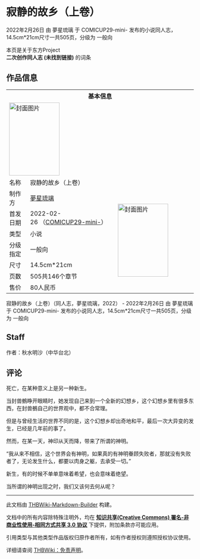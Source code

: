 # 寂静的故乡（上卷）

<!-- source html: G:\repos\THBWiki-Markdown-Builder\THBWikiMarkdown\Temp\main\c\c8\ns0%3A%E5%AF%82%E9%9D%99%E7%9A%84%E6%95%85%E4%B9%A1%EF%BC%88%E4%B8%8A%E5%8D%B7%EF%BC%89.html -->

2022年2月26日 由 夢星琉璃 于 COMICUP29-mini- 发布的小说同人志，14.5cm*21cm尺寸一共505页，分级为 一般向

本页是关于东方Project  
 **二次创作同人志 (未找到链接)** 的词条
## 作品信息

<table><tbody><tr><th colspan="3">基本信息</th></tr><tr><td class="cover-artwork-mobile" colspan="2"><a href="./文件-寂静的故乡（上卷）封面.jpg.md" class="image" title="封面图片"><img alt="封面图片" src="https://upload.thwiki.cc/thumb/6/63/%E5%AF%82%E9%9D%99%E7%9A%84%E6%95%85%E4%B9%A1%EF%BC%88%E4%B8%8A%E5%8D%B7%EF%BC%89%E5%B0%81%E9%9D%A2.jpg/135px-%E5%AF%82%E9%9D%99%E7%9A%84%E6%95%85%E4%B9%A1%EF%BC%88%E4%B8%8A%E5%8D%B7%EF%BC%89%E5%B0%81%E9%9D%A2.jpg" decoding="async" loading="lazy" width="135" height="196" srcset="https://upload.thwiki.cc/thumb/6/63/%E5%AF%82%E9%9D%99%E7%9A%84%E6%95%85%E4%B9%A1%EF%BC%88%E4%B8%8A%E5%8D%B7%EF%BC%89%E5%B0%81%E9%9D%A2.jpg/203px-%E5%AF%82%E9%9D%99%E7%9A%84%E6%95%85%E4%B9%A1%EF%BC%88%E4%B8%8A%E5%8D%B7%EF%BC%89%E5%B0%81%E9%9D%A2.jpg 1.5x, https://upload.thwiki.cc/thumb/6/63/%E5%AF%82%E9%9D%99%E7%9A%84%E6%95%85%E4%B9%A1%EF%BC%88%E4%B8%8A%E5%8D%B7%EF%BC%89%E5%B0%81%E9%9D%A2.jpg/270px-%E5%AF%82%E9%9D%99%E7%9A%84%E6%95%85%E4%B9%A1%EF%BC%88%E4%B8%8A%E5%8D%B7%EF%BC%89%E5%B0%81%E9%9D%A2.jpg 2x" data-file-width="828" data-file-height="1200"></a></td>
</tr><tr><td class="label">名称</td><td colspan="2"> 寂静的故乡（上卷） </td></tr><tr><td class="label">制作方</td><td><a href="./夢星琉璃.md" title="夢星琉璃">夢星琉璃</a></td><td class="cover-artwork" rowspan="7" style="min-width:196px;"><a href="./文件-寂静的故乡（上卷）封面.jpg.md" class="image" title="封面图片"><img alt="封面图片" src="https://upload.thwiki.cc/thumb/6/63/%E5%AF%82%E9%9D%99%E7%9A%84%E6%95%85%E4%B9%A1%EF%BC%88%E4%B8%8A%E5%8D%B7%EF%BC%89%E5%B0%81%E9%9D%A2.jpg/135px-%E5%AF%82%E9%9D%99%E7%9A%84%E6%95%85%E4%B9%A1%EF%BC%88%E4%B8%8A%E5%8D%B7%EF%BC%89%E5%B0%81%E9%9D%A2.jpg" decoding="async" loading="lazy" width="135" height="196" srcset="https://upload.thwiki.cc/thumb/6/63/%E5%AF%82%E9%9D%99%E7%9A%84%E6%95%85%E4%B9%A1%EF%BC%88%E4%B8%8A%E5%8D%B7%EF%BC%89%E5%B0%81%E9%9D%A2.jpg/203px-%E5%AF%82%E9%9D%99%E7%9A%84%E6%95%85%E4%B9%A1%EF%BC%88%E4%B8%8A%E5%8D%B7%EF%BC%89%E5%B0%81%E9%9D%A2.jpg 1.5x, https://upload.thwiki.cc/thumb/6/63/%E5%AF%82%E9%9D%99%E7%9A%84%E6%95%85%E4%B9%A1%EF%BC%88%E4%B8%8A%E5%8D%B7%EF%BC%89%E5%B0%81%E9%9D%A2.jpg/270px-%E5%AF%82%E9%9D%99%E7%9A%84%E6%95%85%E4%B9%A1%EF%BC%88%E4%B8%8A%E5%8D%B7%EF%BC%89%E5%B0%81%E9%9D%A2.jpg 2x" data-file-width="828" data-file-height="1200"></a></td>
</tr><tr><td class="label">首发日期</td><td>2022-02-26&#160;（<a href="/展会作品列表?e=COMICUP%2329-mini-">COMICUP29-mini-</a>）</td></tr><tr><td class="label">类型</td><td>小说</td></tr><tr><td class="label">分级指定</td><td>一般向</td></tr><tr><td class="label">尺寸</td><td>14.5cm*21cm</td></tr><tr><td class="label">页数</td><td>505共146个章节</td></tr><tr><td class="label">售价</td><td>80人民币</td></tr></tbody></table>

寂静的故乡（上卷）（同人志，夢星琉璃，2022） - 2022年2月26日 由 夢星琉璃 于 COMICUP29-mini- 发布的小说同人志，14.5cm*21cm尺寸一共505页，分级为 一般向
## Staff
  
作者：秋水明沙（中华台北）
  

## 评论
  
死亡，在某种意义上是另一种新生。
  
  
当封兽鵺睁开眼睛时，她发现自己来到一个全新的幻想乡，这个幻想乡里有很多东西，在封兽鵺自己的世界观中，都不合常理。
  
  
但是与曾经生活的世界不同的是，这个幻想乡却出奇地和平，最后一次大异变的发生，已经是几年前的事了。
  
  
然而，在某一天，神印从天而降，带来了所谓的神明。
  
  
“我从来不相信，这个世界会有神明，如果真的有神明眷顾失败者，那就没有失败者了，无论发生什么，都要以肉身之躯，去承受一切。”
  
  
新生，有的时候不单单意味着希望，也会意味着绝望。
  
  
当所谓的神明出现之时，我们又该何去何从呢？
  
  
  

  





---

此文档由 [THBWiki-Markdown-Builder](https://github.com/Delsin-Yu/THBWiki-Markdown-Builder) 构建。

文档中的所有内容除特殊注明外，均在 [**知识共享(Creative Commons) 署名-非商业性使用-相同方式共享 3.0 协议**](https://creativecommons.org/licenses/by-sa/3.0/deed.zh-hans) 下提供，附加条款亦可能应用。

引用类型与其他类型作品版权归原作者所有，如有作者授权则遵照授权协议使用。

详细请查阅 [THBWiki：免责声明](https://thbwiki.cc/THBWiki:%E5%85%8D%E8%B4%A3%E5%A3%B0%E6%98%8E)。

